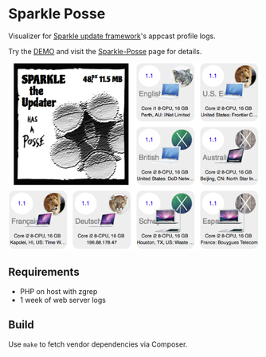 # Sparkle Posse

Visualizer for [Sparkle update framework](https://sparkle-project.org)'s appcast profile logs.

Try the [DEMO](https://habilis.net/sparkle-posse/demo/)
and visit the [Sparkle-Posse](https://habilis.net/sparkle-posse/) page for details.

[![Sparkle Posse screenshot](screenshot.png)](https://habilis.net/sparkle-posse/demo/)

## Requirements

- PHP on host with zgrep
- 1 week of web server logs

## Build

Use `make` to fetch vendor dependencies via Composer.
